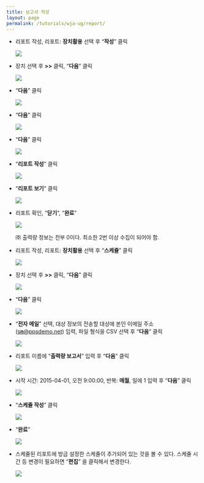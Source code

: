 ```yaml
---
title: 보고서 작성
layout: page
permalink: /tutorials/wja-ug/report/
---
```

  * 리포트 작성, 리포트: **장치활용** 선택 후 &#8220;**작성**&#8221; 클릭

	![](http://soonmo.github.io/images/wja-ug-276.jpg)

  * 장치 선택 후 **>>** 클릭, &#8220;**다음**&#8221; 클릭

	![](http://soonmo.github.io/images/wja-ug-227.jpg)

  * &#8220;**다음**&#8221; 클릭

	![](http://soonmo.github.io/images/wja-ug-278.jpg)

  * &#8220;**다음**&#8221; 클릭

	![](http://soonmo.github.io/images/wja-ug-279.jpg)

  * &#8220;**다음**&#8221; 클릭

	![](http://soonmo.github.io/images/wja-ug-280.jpg)

  * &#8220;**리포트 작성**&#8221; 클릭

	![](http://soonmo.github.io/images/wja-ug-281.jpg)

  * &#8220;**리포트 보기**&#8221; 클릭

	![](http://soonmo.github.io/images/wja-ug-282.jpg)

  * 리포트 확인, &#8220;**닫기**&#8220;, &#8220;**완료**&#8221;

	![](http://soonmo.github.io/images/wja-ug-283.jpg)
  
    ㈜ 출력량 정보는 전부 0이다. 최소한 2번 이상 수집이 되어야 함.
  * 리포트 작성, 리포트: **장치활용** 선택 후 &#8220;**스케쥴**&#8221; 클릭

	![](http://soonmo.github.io/images/wja-ug-284.jpg)

  * 장치 선택 후 **>>** 클릭, &#8220;**다음**&#8221; 클릭

	![](http://soonmo.github.io/images/wja-ug-285.jpg)

  * &#8220;**다음**&#8221; 클릭

	![](http://soonmo.github.io/images/wja-ug-286.jpg)

  * &#8220;**전자 메일**&#8221; 선택, 대상 정보의 전송할 대상에 본인 이메일 주소 ([s**n**@ppsdemo.net](mailto:sn@ppsdemo.net)) 입력, 파일 형식을 CSV 선택 후 “**다음**” 클릭

	![](http://soonmo.github.io/images/wja-ug-287.jpg)

  * 리포트 이름에 &#8220;**출력량 보고서**&#8221; 입력 후 &#8220;**다음**&#8221; 클릭

	![](http://soonmo.github.io/images/wja-ug-288.jpg)

  * 시작 시간: 2015-04-01, 오전 9:00:00, 반복: **매월**, 일에 1 입력 후 “**다음**” 클릭

	![](http://soonmo.github.io/images/wja-ug-289.jpg)

  * &#8220;**스케쥴 작성**&#8221; 클릭

	![](http://soonmo.github.io/images/wja-ug-290.jpg)

  * &#8220;**완료**&#8221;

	![](http://soonmo.github.io/images/wja-ug-291.jpg)

  * 스케쥴된 리포트에 방금 설정한 스케쥴이 추가되어 있는 것을 볼 수 있다. 스케쥴 시간 등 변경이 필요하면 “**편집**” 을 클릭해서 변경한다.

	![](http://soonmo.github.io/images/wja-ug-292.jpg)